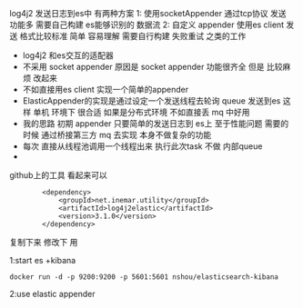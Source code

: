 log4j2 发送日志到es中 
有两种方案 
1: 使用socketAppender 通过tcp协议 发送 功能多  需要自己构建 es能够识别的 数据流 
2: 自定义 appender  使用es client 发送  格式比较标准 简单  容易理解  需要自行构建 失败重试  之类的工作   



 * log4j2  和es交互的适配器
 * 不采用 socket appender 原因是 socket appender 功能很齐全 但是 比较麻烦 改起来
 * 不如直接用es client 实现一个简单的appender
 * ElasticAppender的实现是通过设定一个发送线程去轮询 queue 发送到es  这样 单机 环境下 很合适  如果是分布式环境 不如直接丢 mq 中好用
 * 我的思路 初期 appender 只要简单的发送日志到 es上 至于性能问题  需要的时候 通过桥接第三方 mq 去实现 本身不做复杂的功能
 * 每次 直接从线程池调用一个线程出来 执行此次task  不做 内部queue
 *

github上的工具 看起来可以 
```
        <dependency>
            <groupId>net.inemar.utility</groupId>
            <artifactId>log4j2elastic</artifactId>
            <version>3.1.0</version>
        </dependency>
```
复制下来 修改下  用 


1:start  es +kibana
```
docker run -d -p 9200:9200 -p 5601:5601 nshou/elasticsearch-kibana
```
2:use  elastic appender  
```
```